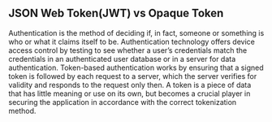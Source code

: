 <h2> JSON Web Token(JWT) vs Opaque Token </h2>

<p>
Authentication is the method of deciding if, in fact, someone or something is who or what it claims itself to be. Authentication technology offers device access control by testing to see whether a user’s credentials match the credentials in an authenticated user database or in a server for data authentication. Token-based authentication works by ensuring that a signed token is followed by each request to a server, which the server verifies for validity and responds to the request only then. A token is a piece of data that has little meaning or use on its own, but becomes a crucial player in securing the application in accordance with the correct tokenization method.
</p>

